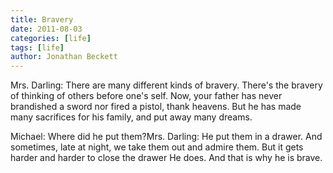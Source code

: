 ```yaml
---
title: Bravery
date: 2011-08-03
categories: [life]
tags: [life]
author: Jonathan Beckett
---
```


Mrs. Darling: There are many different kinds of bravery. There's the bravery of thinking of others before one's self. Now, your father has never brandished a sword nor fired a pistol, thank heavens. But he has made many sacrifices for his family, and put away many dreams.

Michael: Where did he put them?Mrs. Darling: He put them in a drawer. And sometimes, late at night, we take them out and admire them. But it gets harder and harder to close the drawer He does. And that is why he is brave.